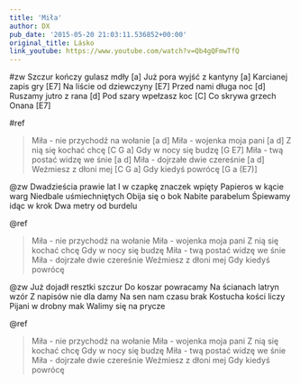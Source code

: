 ```yaml
---
title: 'Miła'
author: DX
pub_date: '2015-05-20 21:03:11.536852+00:00'
original_title: Lásko
link_youtube: https://www.youtube.com/watch?v=Qb4gQFmwTfQ
---
```


#zw
Szczur kończy gulasz mdły [a]
Już pora wyjść z kantyny [a]
Karcianej zapis gry [E7]
Na liście od dziewczyny [E7]
Przed nami długa noc [d]
Ruszamy jutro z rana [d]
Pod szary wpełzasz koc [C]
Co skrywa grzech Onana [E7]

#ref
>Miła - nie przychodź na wołanie [a d]
>Miła - wojenka moja pani [a d]
>Z nią się kochać chcę [C G a] 
>Gdy w nocy się budzę [G E7]
>Miła - twą postać widzę we śnie [a d]
>Miła - dojrzałe dwie czereśnie [a d]
>Weźmiesz z dłoni mej [C G a] 
>Gdy kiedyś powrócę [G a (E7)]

@zw
Dwadzieścia prawie lat 
I w czapkę znaczek wpięty
Papieros w kącie warg 
Niedbale uśmiechniętych
Obija się o bok
Nabite parabelum
Śpiewamy idąc w krok
Dwa metry od burdelu

@ref
>Miła - nie przychodź na wołanie
>Miła - wojenka moja pani
>Z nią się kochać chcę 
>Gdy w nocy się budzę
>Miła - twą postać widzę we śnie
>Miła - dojrzałe dwie czereśnie
>Weźmiesz z dłoni mej
>Gdy kiedyś powrócę

@zw
Już dojadł resztki szczur
Do koszar powracamy
Na ścianach latryn wzór
Z napisów nie dla damy
Na sen nam czasu brak 
Kostucha kości liczy
Pijani w drobny mak
Walimy się na prycze

@ref
>Miła - nie przychodź na wołanie
>Miła - wojenka moja pani
>Z nią się kochać chcę 
>Gdy w nocy się budzę
>Miła - twą postać widzę we śnie
>Miła - dojrzałe dwie czereśnie
>Weźmiesz z dłoni mej
>Gdy kiedyś powrócę